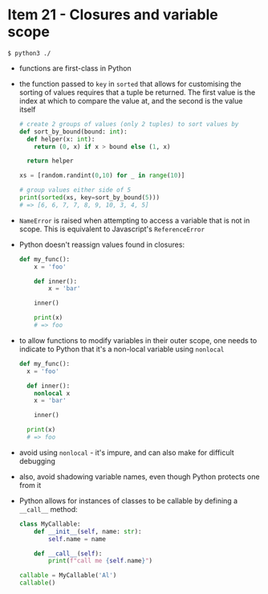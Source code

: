 # Item 21 - Closures and variable scope

```
$ python3 ./
```

- functions are first-class in Python
- the function passed to `key` in `sorted` that allows for customising the
  sorting of values requires that a tuple be returned. The first value is the
  index at which to compare the value at, and the second is the value itself

  ```python
  # create 2 groups of values (only 2 tuples) to sort values by
  def sort_by_bound(bound: int):
    def helper(x: int):
      return (0, x) if x > bound else (1, x)

    return helper

  xs = [random.randint(0,10) for _ in range(10)]

  # group values either side of 5
  print(sorted(xs, key=sort_by_bound(5)))
  # => [6, 6, 7, 7, 8, 9, 10, 3, 4, 5]
  ```
- `NameError` is raised when attempting to access a variable that is not in
  scope. This is equivalent to Javascript's `ReferenceError`
- Python doesn't reassign values found in closures:

  ```python
  def my_func():
      x = 'foo'

      def inner():
          x = 'bar'

      inner()

      print(x)
      # => foo
  ```
- to allow functions to modify variables in their outer scope, one needs to
  indicate to Python that it's a non-local variable using `nonlocal`

  ```python
  def my_func():
    x = 'foo'

    def inner():
      nonlocal x
      x = 'bar'

      inner()

    print(x)
    # => foo
  ```
- avoid using `nonlocal` - it's impure, and can also make for difficult
  debugging
- also, avoid shadowing variable names, even though Python protects one from it
- Python allows for instances of classes to be callable by defining a `__call__`
  method:

  ```python
  class MyCallable:
      def __init__(self, name: str):
          self.name = name

      def __call__(self):
          print(f"call me {self.name}")

  callable = MyCallable('Al')
  callable()
  ```
